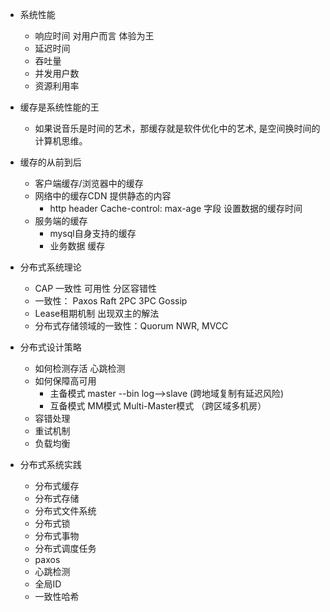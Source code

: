 

+ 系统性能
    + 响应时间 对用户而言 体验为王
    + 延迟时间
    + 吞吐量
    + 并发用户数
    + 资源利用率
+ 缓存是系统性能的王
    + 如果说音乐是时间的艺术，那缓存就是软件优化中的艺术, 是空间换时间的计算机思维。
+ 缓存的从前到后
    + 客户端缓存/浏览器中的缓存
    + 网络中的缓存CDN 提供静态的内容
        + http header Cache-control: max-age 字段 设置数据的缓存时间
    + 服务端的缓存
        + mysql自身支持的缓存
        + 业务数据 缓存

+ 分布式系统理论
    + CAP 一致性 可用性 分区容错性
    + 一致性： Paxos Raft 2PC 3PC  Gossip
    + Lease租期机制  出现双主的解法
    + 分布式存储领域的一致性：Quorum NWR, MVCC
+ 分布式设计策略
    + 如何检测存活 心跳检测
    + 如何保障高可用 
        + 主备模式 master --bin log-->slave (跨地域复制有延迟风险)
        + 互备模式 MM模式 Multi-Master模式 （跨区域多机房）
    + 容错处理
    + 重试机制
    + 负载均衡
+ 分布式系统实践
    
    + 分布式缓存
    + 分布式存储
    + 分布式文件系统
    + 分布式锁
    + 分布式事物
    + 分布式调度任务
    + paxos
    + 心跳检测
    + 全局ID
    + 一致性哈希